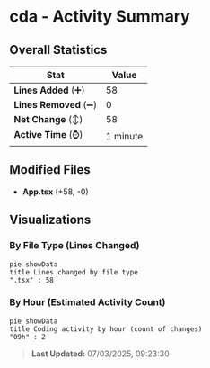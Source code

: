 # cda - Activity Summary 

## Overall Statistics

| Stat                   | Value                                                             |
| ---------------------- | ----------------------------------------------------------------- |
| **Lines Added** (➕)   | 58                                          |
| **Lines Removed** (➖) | 0                                        |
| **Net Change** (↕)    | 58                |
| **Active Time** (⌚)   | 1 minute |


## Modified Files
- **App.tsx** (+58, -0)

## Visualizations

### By File Type (Lines Changed)

```mermaid
pie showData
title Lines changed by file type
".tsx" : 58
```

### By Hour (Estimated Activity Count)

```mermaid
pie showData
title Coding activity by hour (count of changes)
"09h" : 2
```


> **Last Updated:** 07/03/2025, 09:23:30